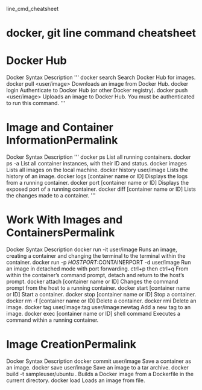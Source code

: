 line_cmd_cheatsheet
# docker, git line command cheatsheet

# Docker Hub
Docker Syntax	                    Description
'''
docker search <searchterm>	      Search Docker Hub for images.
docker pull <user/image>          Downloads an image from Docker Hub.
docker login	                    Authenticate to Docker Hub
                                  (or other Docker registry).
docker push <user/image>        	Uploads an image to Docker Hub.
                                  You must be authenticated to run this command.
'''
# Image and Container InformationPermalink
Docker Syntax	              Description
'''
docker ps	List all running containers.
docker ps -a	List all container instances, with their ID
and status.
docker images	Lists all images on the local machine.
docker history user/image	Lists the history of an image.
docker logs [container name or ID]	Displays the logs from a running container.
docker port [container name or ID]	Displays the exposed port of a running container.
docker diff [container name or ID]	Lists the changes made to a container.
'''
# Work With Images and ContainersPermalink
Docker Syntax	Description
docker run -it user/image	Runs an image, creating a container and
changing the terminal
to the terminal within the container.
docker run -p $HOSTPORT:$CONTAINERPORT -d user/image	Run an image in detached mode
with port forwarding.
ctrl+p then ctrl+q	From within the container’s command prompt,
detach and return to the host’s prompt.
docker attach [container name or ID]	Changes the command prompt
from the host to a running container.
docker start [container name or ID]	Start a container.
docker stop [container name or ID]	Stop a container.
docker rm -f [container name or ID]	Delete a container.
docker rmi	Delete an image.
docker tag user/image:tag user/image:newtag	Add a new tag to an image.
docker exec [container name or ID] shell command	Executes a command within a running container.

# Image CreationPermalink
Docker Syntax	Description
docker commit user/image	Save a container as an image.
docker save user/image	Save an image to a tar archive.
docker build -t sampleuser/ubuntu .	Builds a Docker image
from a Dockerfile
in the current directory.
docker load	Loads an image from file.
